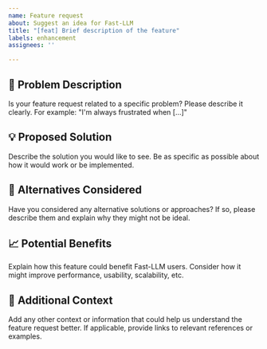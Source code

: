 ```yaml
---
name: Feature request
about: Suggest an idea for Fast-LLM
title: "[feat] Brief description of the feature"
labels: enhancement
assignees: ''

---
```


## 🧐 Problem Description

Is your feature request related to a specific problem? Please describe it clearly.
For example: "I'm always frustrated when [...]"

## 💡 Proposed Solution

Describe the solution you would like to see.
Be as specific as possible about how it would work or be implemented.

## 🔄 Alternatives Considered

Have you considered any alternative solutions or approaches?
If so, please describe them and explain why they might not be ideal.

## 📈 Potential Benefits

Explain how this feature could benefit Fast-LLM users.
Consider how it might improve performance, usability, scalability, etc.

## 📝 Additional Context

Add any other context or information that could help us understand the feature request better.
If applicable, provide links to relevant references or examples.
